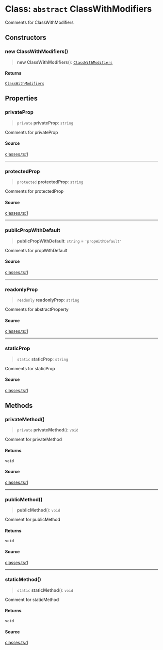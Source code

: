 # Class: `abstract` ClassWithModifiers

Comments for ClassWithModifiers

## Constructors

### new ClassWithModifiers()

> **new ClassWithModifiers**(): [`ClassWithModifiers`](ClassWithModifiers.md)

#### Returns

[`ClassWithModifiers`](ClassWithModifiers.md)

## Properties

### privateProp

> `private` **privateProp**: `string`

Comments for privateProp

#### Source

[classes.ts:1](http://source-url)

***

### protectedProp

> `protected` **protectedProp**: `string`

Comments for protectedProp

#### Source

[classes.ts:1](http://source-url)

***

### publicPropWithDefault

> **publicPropWithDefault**: `string` = `'propWithDefault'`

Comments for propWithDefault

#### Source

[classes.ts:1](http://source-url)

***

### readonlyProp

> `readonly` **readonlyProp**: `string`

Comments for abstractProperty

#### Source

[classes.ts:1](http://source-url)

***

### staticProp

> `static` **staticProp**: `string`

Comments for staticProp

#### Source

[classes.ts:1](http://source-url)

## Methods

### privateMethod()

> `private` **privateMethod**(): `void`

Comment for privateMethod

#### Returns

`void`

#### Source

[classes.ts:1](http://source-url)

***

### publicMethod()

> **publicMethod**(): `void`

Comment for publicMethod

#### Returns

`void`

#### Source

[classes.ts:1](http://source-url)

***

### staticMethod()

> `static` **staticMethod**(): `void`

Comment for staticMethod

#### Returns

`void`

#### Source

[classes.ts:1](http://source-url)

